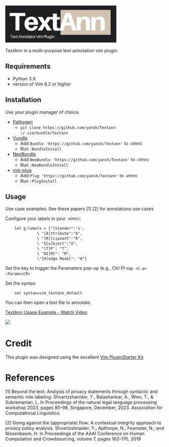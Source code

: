 ![GitHub Logo](/TextAnn.png)

TextAnn in a multi-purpose text annotation vim plugin. 

## Requirements

* Python 3.X
* version of Vim 8.2 or higher

## Installation

Use your plugin manager of choice.

- [Pathogen](https://github.com/tpope/vim-pathogen)
  - `git clone https://github.com/yansh/Textann ~/.vim/bundle/Textann`
- [Vundle](https://github.com/gmarik/vundle)
  - Add `Bundle 'https://github.com/yansh/Textann'` to .vimrc
  - Run `:BundleInstall`
- [NeoBundle](https://github.com/Shougo/neobundle.vim)
  - Add `NeoBundle 'https://github.com/yansh/Textann'` to .vimrc
  - Run `:NeoBundleInstall`
- [vim-plug](https://github.com/junegunn/vim-plug)
  - Add `Plug 'https://github.com/yansh/Textann'` to .vimrc
  - Run `:PlugInstall`


## Usage

Use case examples:  See these papers [1] [2] for annotations use cases

Configure your labels in your .vimrc:

```vim
    let g:labels = {"[S]ender":'S',  
              \ "[A]ttribute":"A", 
              \ "[R]]cipient":"R", 
              \ "S[u]bject":"U", 
              \ "[T]P": "T",        		 
              \ "AI[M]": "M",
              \"[H]edge Modal": "H"}
```

Set the key to trigger the Parameters pop-up (e.g., Ctrl P)
    ```
      map <C-p> :Params<CR>   
    ```

Set the syntax:
```
    set syntax=vim_textann_default   
```
You can then open a text file to annotate. 

[TextAnn Usage Example - Watch Video](https://www.loom.com/share/793d8d0fa1824f67902bc2eeb72f3901)

[![](https://cdn.loom.com/sessions/thumbnails/793d8d0fa1824f67902bc2eeb72f3901-with-play.gif)](https://www.loom.com/share/793d8d0fa1824f67902bc2eeb72f3901)


# Credit

This plugin was designed using the excellent [Vim PluginStarter Kit](https://github.com/yansh/vim-plugin-starter-kit)

# References


[1] Beyond the text: Analysis of privacy statements through syntactic and semantic role labeling. Shvartzshanider, Y., Balashankar, A., Wies, T., & Subramanian, L. 
In Proceedings of the natural legal language processing workshop 2023, pages 85–98, Singapore, December, 2023. Association for Computational Linguistics.

[2] Going against the (appropriate) flow: A contextual integrity approach to privacy policy analysis. Shvartzshnaider, Y.; Apthorpe, N.; Feamster, N.; and Nissenbaum, H. 
In Proceedings of the AAAI Conference on Human Computation and Crowdsourcing, volume 7, pages 162–170, 2019
